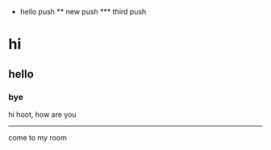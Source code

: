 * hello push
** new push
*** third push
# hi
## hello
### bye


hi hoot, how are you

---

come to my room